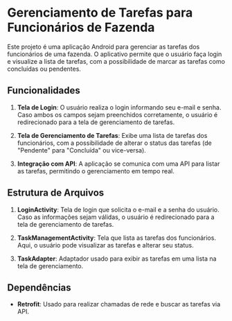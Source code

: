 # Gerenciamento de Tarefas para Funcionários de Fazenda

Este projeto é uma aplicação Android para gerenciar as tarefas dos funcionários de uma fazenda. O aplicativo permite que o usuário faça login e visualize a lista de tarefas, com a possibilidade de marcar as tarefas como concluídas ou pendentes.

## Funcionalidades

1. **Tela de Login**: O usuário realiza o login informando seu e-mail e senha. Caso ambos os campos sejam preenchidos corretamente, o usuário é redirecionado para a tela de gerenciamento de tarefas.
   
2. **Tela de Gerenciamento de Tarefas**: Exibe uma lista de tarefas dos funcionários, com a possibilidade de alterar o status das tarefas (de "Pendente" para "Concluída" ou vice-versa).

3. **Integração com API**: A aplicação se comunica com uma API para listar as tarefas, permitindo o gerenciamento em tempo real.

## Estrutura de Arquivos

1. **LoginActivity**: Tela de login que solicita o e-mail e a senha do usuário. Caso as informações sejam válidas, o usuário é redirecionado para a tela de gerenciamento de tarefas.
   
2. **TaskManagementActivity**: Tela que lista as tarefas dos funcionários. Aqui, o usuário pode visualizar as tarefas e alterar seu status.

3. **TaskAdapter**: Adaptador usado para exibir as tarefas em uma lista na tela de gerenciamento.

## Dependências

- **Retrofit**: Usado para realizar chamadas de rede e buscar as tarefas via API.

